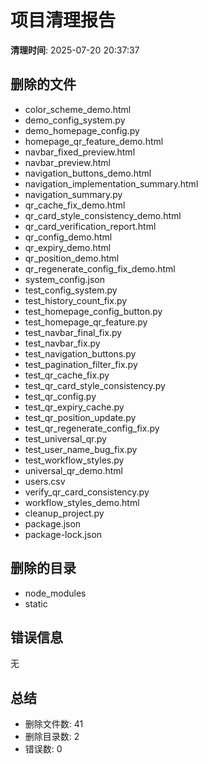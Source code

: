 # 项目清理报告

**清理时间**: 2025-07-20 20:37:37

## 删除的文件

- color_scheme_demo.html
- demo_config_system.py
- demo_homepage_config.py
- homepage_qr_feature_demo.html
- navbar_fixed_preview.html
- navbar_preview.html
- navigation_buttons_demo.html
- navigation_implementation_summary.html
- navigation_summary.py
- qr_cache_fix_demo.html
- qr_card_style_consistency_demo.html
- qr_card_verification_report.html
- qr_config_demo.html
- qr_expiry_demo.html
- qr_position_demo.html
- qr_regenerate_config_fix_demo.html
- system_config.json
- test_config_system.py
- test_history_count_fix.py
- test_homepage_config_button.py
- test_homepage_qr_feature.py
- test_navbar_final_fix.py
- test_navbar_fix.py
- test_navigation_buttons.py
- test_pagination_filter_fix.py
- test_qr_cache_fix.py
- test_qr_card_style_consistency.py
- test_qr_config.py
- test_qr_expiry_cache.py
- test_qr_position_update.py
- test_qr_regenerate_config_fix.py
- test_universal_qr.py
- test_user_name_bug_fix.py
- test_workflow_styles.py
- universal_qr_demo.html
- users.csv
- verify_qr_card_consistency.py
- workflow_styles_demo.html
- cleanup_project.py
- package.json
- package-lock.json

## 删除的目录

- node_modules
- static

## 错误信息

无

## 总结

- 删除文件数: 41
- 删除目录数: 2
- 错误数: 0
